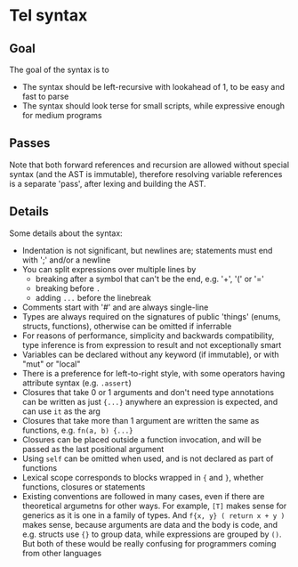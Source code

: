 
# Tel syntax

## Goal

The goal of the syntax is to 

* The syntax should be left-recursive with lookahead of 1, to be easy and fast to parse
* The syntax should look terse for small scripts, while expressive enough for medium programs

## Passes

Note that both forward references and recursion are allowed without special syntax (and the
AST is immutable), therefore resolving variable references is a separate 'pass', after 
lexing and building the AST.

## Details

Some details about the syntax:

* Indentation is not significant, but newlines are; statements must end with ';' and/or a newline
* You can split expressions over multiple lines by
  - breaking after a symbol that can't be the end, e.g. '+', '(' or '='
  - breaking before `.`
  - adding `...` before the linebreak
* Comments start with '#' and are always single-line
* Types are always required on the signatures of public 'things' (enums, structs, functions), otherwise can be omitted if inferrable
* For reasons of performance, simplicity and backwards compatibility, type inference is from expression to result and not exceptionally smart
* Variables can be declared without any keyword (if immutable), or with "mut" or "local"
* There is a preference for left-to-right style, with some operators having attribute syntax (e.g. `.assert`)
* Closures that take 0 or 1 arguments and don't need type annotations can be written as just `{...}` anywhere an expression is expected, and can use `it` as the arg
* Closures that take more than 1 argument are written the same as functions, e.g. `fn(a, b) {...}`
* Closures can be placed outside a function invocation, and will be passed as the last positional argument
* Using `self` can be omitted when used, and is not declared as part of functions
* Lexical scope corresponds to blocks wrapped in `{` and `}`, whether functions, closures or statements 
* Existing conventions are followed in many cases, even if there are theoretical argumetns for other ways. For example, `[T]` makes sense for generics as it is one in a family of types. And `f{x, y} ( return x + y )` makes sense, because arguments are data and the body is code, and e.g. structs use `{}` to group data, while expressions are grouped by `()`. But both of these would be really confusing for programmers coming from other languages

